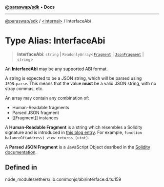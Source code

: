 [**@paraswap/sdk**](../../README.md) • **Docs**

***

[@paraswap/sdk](../../globals.md) / [\<internal\>](../README.md) / InterfaceAbi

# Type Alias: InterfaceAbi

> **InterfaceAbi**: `string` \| `ReadonlyArray`\<[`Fragment`](../classes/Fragment.md) \| [`JsonFragment`](../interfaces/JsonFragment.md) \| `string`\>

An **InterfaceAbi** may be any supported ABI format.

 A string is expected to be a JSON string, which will be parsed
 using ``JSON.parse``. This means that the value **must** be a valid
 JSON string, with no stray commas, etc.

 An array may contain any combination of:
 - Human-Readable fragments
 - Parsed JSON fragment
 - [[Fragment]] instances

 A **Human-Readable Fragment** is a string which resembles a Solidity
 signature and is introduced in [this blog entry](link-ricmoo-humanreadableabi).
 For example, ``function balanceOf(address) view returns (uint)``.

 A **Parsed JSON Fragment** is a JavaScript Object desribed in the
 [Solidity documentation](link-solc-jsonabi).

## Defined in

node\_modules/ethers/lib.commonjs/abi/interface.d.ts:159
